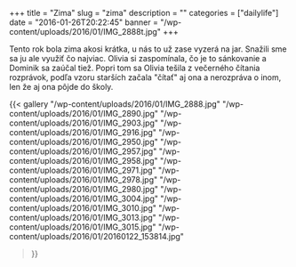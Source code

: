 +++
title = "Zima"
slug = "zima"
description = ""
categories = ["dailylife"]
date = "2016-01-26T20:22:45"
banner = "/wp-content/uploads/2016/01/IMG_2888t.jpg"
+++

Tento rok bola zima akosi krátka, u nás to už zase vyzerá na jar.  Snažili sme sa ju ale využiť čo najviac. Olivia si zaspomínala, čo je to sánkovanie a Dominik sa
zaúčal tiež. Popri tom sa Olivia tešila z večerného čítania rozprávok, podľa vzoru starších začala
"čítať" aj ona a nerozpráva o inom, len že aj ona pôjde do školy.

{{< gallery
    "/wp-content/uploads/2016/01/IMG_2888.jpg"
    "/wp-content/uploads/2016/01/IMG_2890.jpg"
    "/wp-content/uploads/2016/01/IMG_2903.jpg"
    "/wp-content/uploads/2016/01/IMG_2916.jpg"
    "/wp-content/uploads/2016/01/IMG_2950.jpg"
    "/wp-content/uploads/2016/01/IMG_2957.jpg"
    "/wp-content/uploads/2016/01/IMG_2958.jpg"
    "/wp-content/uploads/2016/01/IMG_2971.jpg"
    "/wp-content/uploads/2016/01/IMG_2978.jpg"
    "/wp-content/uploads/2016/01/IMG_2980.jpg"
    "/wp-content/uploads/2016/01/IMG_3004.jpg"
    "/wp-content/uploads/2016/01/IMG_3010.jpg"
    "/wp-content/uploads/2016/01/IMG_3013.jpg"
    "/wp-content/uploads/2016/01/IMG_3015.jpg"
    "/wp-content/uploads/2016/01/20160122_153814.jpg"
>}}
